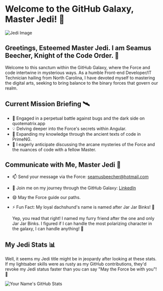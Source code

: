 # Welcome to the GitHub Galaxy, Master Jedi! 🌌

![Jedi Image]()

## Greetings, Esteemed Master Jedi. I am Seamus Beecher, Knight of the Code Order. 🚀

Welcome to this sanctum within the GitHub Galaxy, where the Force and code intertwine in mysterious ways. As a humble Front-end Developer/IT Technician hailing from North Carolina, I have devoted myself to mastering the digital arts, seeking to bring balance to the binary forces that govern our realm.

## Current Mission Briefing 🛰️

- 🚀 Engaged in a perpetual battle against bugs and the dark side on quotematrix.app
- 💡 Delving deeper into the Force's secrets within Angular.
- 🌱 Expanding my knowledge through the ancient texts of code in PrimeNG.
- 💬 I eagerly anticipate discussing the arcane mysteries of the Force and the nuances of code with a fellow Master.

## Communicate with Me, Master Jedi 🌟

- 📫 Send your message via the Force: seamusbeecher@hotmail.com
- 🌌 Join me on my journey through the GitHub Galaxy: [LinkedIn](https://www.linkedin.com/in/seamusbeecher/)
- 😄 May the Force guide our paths.
- ⚡ Fun Fact: My loyal dachshund's name is named after Jar Jar Binks! 🤖

  Yep, you read that right! I named my furry friend after the one and only Jar Jar Binks. I figured if I can handle the most polarizing character in the galaxy, I can handle anything! 🙈


## My Jedi Stats 📊 
Well, it seems my Jedi title might be in jeopardy after looking at these stats. If my lightsaber skills were as rusty as my GitHub contributions, they'd revoke my Jedi status faster than you can say "May the Force be with you"! 🤣

![Your Name's GitHub Stats](https://github-readme-stats.vercel.app/api?username=YourUsername&show_icons=true&theme=radical)


